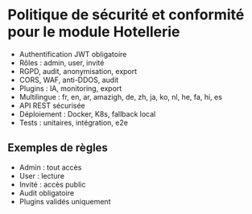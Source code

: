# Politique de sécurité et conformité pour le module Hotellerie

- Authentification JWT obligatoire
- Rôles : admin, user, invité
- RGPD, audit, anonymisation, export
- CORS, WAF, anti-DDOS, audit
- Plugins : IA, monitoring, export
- Multilingue : fr, en, ar, amazigh, de, zh, ja, ko, nl, he, fa, hi, es
- API REST sécurisée
- Déploiement : Docker, K8s, fallback local
- Tests : unitaires, intégration, e2e

## Exemples de règles
- Admin : tout accès
- User : lecture
- Invité : accès public
- Audit obligatoire
- Plugins validés uniquement
